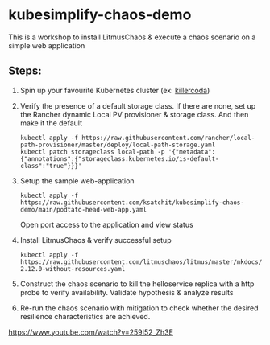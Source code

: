 # kubesimplify-chaos-demo

This is a workshop to install LitmusChaos & execute a chaos scenario on a simple web application 

## Steps: 

1. Spin up your favourite Kubernetes cluster (ex: [killercoda](https://killercoda.com/playgrounds/scenario/kubernetes))

2.  Verify the presence of a default storage class. If there are none, set up the Rancher dynamic Local PV provisioner & storage class. And then make it the default

    ```
    kubectl apply -f https://raw.githubusercontent.com/rancher/local-path-provisioner/master/deploy/local-path-storage.yaml
    kubectl patch storageclass local-path -p '{"metadata": {"annotations":{"storageclass.kubernetes.io/is-default-class":"true"}}}'
    ```

3. Setup the sample web-application

   ```
   kubectl apply -f https://raw.githubusercontent.com/ksatchit/kubesimplify-chaos-demo/main/podtato-head-web-app.yaml
   ```
   
   Open port access to the application and view status 
   
4. Install LitmusChaos & verify successful setup 

   ```
   kubectl apply -f https://raw.githubusercontent.com/litmuschaos/litmus/master/mkdocs/docs/2.12.0/litmus-2.12.0-without-resources.yaml
   ```
   
5. Construct the chaos scenario to kill the helloservice replica with a http probe to verify availability. Validate hypothesis & analyze results 

6. Re-run the chaos scenario with mitigation to check whether the desired resilience characteristics are achieved. 


https://www.youtube.com/watch?v=259I52_Zh3E
